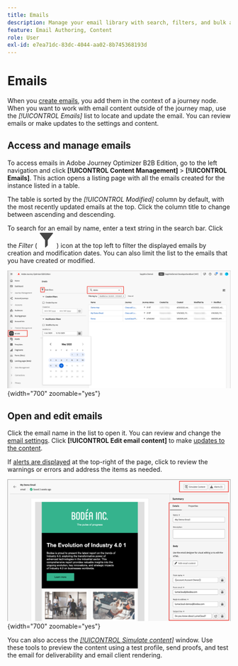 ```yaml
---
title: Emails
description: Manage your email library with search, filters, and bulk actions - edit content, settings, and test emails outside journeys in Journey Optimizer B2B Edition.
feature: Email Authoring, Content
role: User
exl-id: e7ea71dc-83dc-4044-aa02-8b745368193d
---
```

# Emails

When you [create emails](./add-email.md), you add them in the context of a journey node. When you want to work with email content outside of the journey map, use the _[!UICONTROL Emails]_ list to locate and update the email. You can review emails or make updates to the settings and content.

## Access and manage emails

To access emails in Adobe Journey Optimizer B2B Edition, go to the left navigation and click **[!UICONTROL Content Management]** > **[!UICONTROL Emails]**. This action opens a listing page with all the emails created for the instance listed in a table.

The table is sorted by the _[!UICONTROL Modified]_ column by default, with the most recently updated emails at the top. Click the column title to change between ascending and descending.

To search for an email by name, enter a text string in the search bar. Click the _Filter_ ( ![Filter icon](../assets/do-not-localize/icon-filter.svg) ) icon at the top left to filter the displayed emails by creation and modification dates. You can also limit the list to the emails that you have created or modified.

![Access the email templates library and filter by name and dates](./assets/emails-list-filtered.png){width="700" zoomable="yes"}

## Open and edit emails

Click the email name in the list to open it. You can review and change the [email settings](./add-email.md#define-the-email-settings). Click **[!UICONTROL Edit email content]** to make [updates to the content](./email-authoring.md). 

If [alerts are displayed](./add-email.md#check-alerts) at the top-right of the page, click to review the warnings or errors and address the items as needed.

![Open the email to make updates](./assets/email-open-update.png){width="700" zoomable="yes"}

You can also access the [_[!UICONTROL Simulate content]_](./email-simulate-content.md) window. Use these tools to preview the content using a test profile, send proofs, and test the email for deliverability and email client rendering. 
